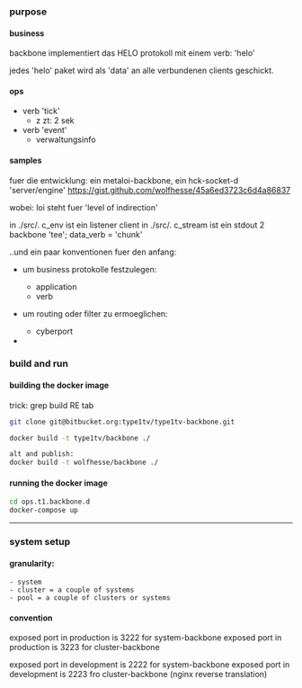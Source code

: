 
### purpose

#### business

backbone implementiert das HELO protokoll mit einem verb: 'helo'

jedes 'helo' paket wird als 'data' an alle verbundenen clients geschickt.

#### ops

- verb 'tick'
	-  z zt: 2 sek
- verb 'event'
	- verwaltungsinfo

#### samples

fuer die entwicklung: ein metaloi-backbone, ein hck-socket-d 'server/engine'
https://gist.github.com/wolfhesse/45a6ed3723c6d4a86837

wobei: loi steht fuer 'level of indirection'

in ./src/. c_env ist ein listener client
in ./src/. c_stream ist ein stdout 2 backbone 'tee'; data_verb = 'chunk'

..und ein paar konventionen fuer den anfang:

- um business protokolle festzulegen:
	- application
	- verb

- um routing oder filter zu ermoeglichen: 
	- cyberport


-
### build and run

#### building the docker image

trick: grep build RE tab

```sh
git clone git@bitbucket.org:type1tv/type1tv-backbone.git

docker build -t type1tv/backbone ./

alt and publish:
docker build -t wolfhesse/backbone ./

```

#### running the docker image

```sh
cd ops.t1.backbone.d
docker-compose up
```

---

### system setup

#### granularity:
	- system
	- cluster = a couple of systems
	- pool = a couple of clusters or systems

#### convention
exposed port in production is 3222 for system-backbone
exposed port in production is 3223 for cluster-backbone

exposed port in development is 2222 for system-backbone
exposed port in development is 2223 fro cluster-backbone (nginx reverse translation)


